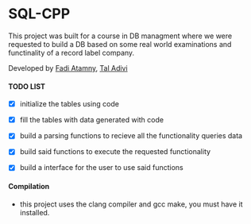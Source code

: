 # SQL-CPP

This project was built for a course in DB managment where we were requested to build a DB based on some real world examinations and functinality of a record label company.

Developed by [Fadi Atamny](https://github.com/fadiatamny), [Tal Adivi](https://github.com/TalAdivi)

#### TODO LIST
- [x] initialize the tables using code 
- [x] fill the tables with data generated with code
- [x] build a parsing functions to recieve all the functionality queries data
- [x] build said functions to execute the requested functionality
- [x] build a interface for the user to use said functions


#### Compilation 

- this project uses the clang compiler and gcc make, you must have it installed.
